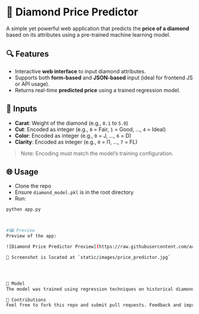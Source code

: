 # 💎 Diamond Price Predictor

A simple yet powerful web application that predicts the **price of a diamond** based on its attributes using a pre-trained machine learning model.

## 🔍 Features

- Interactive **web interface** to input diamond attributes.
- Supports both **form-based** and **JSON-based** input (ideal for frontend JS or API usage).
- Returns real-time **predicted price** using a trained regression model.

## 🚀 Inputs

- **Carat**: Weight of the diamond (e.g., `0.1` to `5.0`)
- **Cut**: Encoded as integer (e.g., `0` = Fair, `1` = Good, ..., `4` = Ideal)
- **Color**: Encoded as integer (e.g., `0` = J, ..., `6` = D)
- **Clarity**: Encoded as integer (e.g., `0` = I1, ..., `7` = FL)

> Note: Encoding must match the model’s training configuration.

## 🌐 Usage

- Clone the repo
- Ensure `diamond_model.pkl` is in the root directory
- Run:

```bash
python app.py



#🖼️ Preview
Preview of the app:

![Diamond Price Predictor Preview](https://raw.githubusercontent.com/acetosyn/diamond-Price-Predictor/main/static/images/price_predictor.jpg)

📸 Screenshot is located at `static/images/price_predictor.jpg`




🧠 Model
The model was trained using regression techniques on historical diamond data, factoring in key physical and grading attributes to predict price accurately.

🤝 Contributions
Feel free to fork this repo and submit pull requests. Feedback and improvements are always welcome!